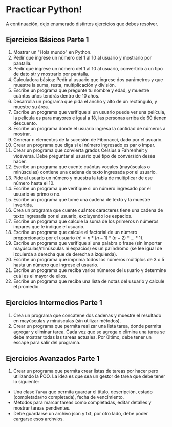 # Practicar Python!

A continuación, dejo enumerado distintos ejercicios que debes resolver.

## Ejercicios Básicos Parte 1

1. Mostrar un "Hola mundo" en Python.
2. Pedir que ingrese un número del 1 al 10 al usuario y mostrarlo por pantalla.
3. Pedir que ingrese un número del 1 al 10 al usuario, convertirlo a un tipo de dato str y mostrarlo por pantalla.
4. Calculadora básica: Pedir al usuario que ingrese dos parámetros y que muestre la suma, resta, multiplicación y división.
5. Escribe un programa que pregunte tu nombre y edad, y muestre cuántos años tendrás dentro de 10 años.
6. Desarrolla un programa que pida el ancho y alto de un rectángulo, y muestre su área.
7. Escribe un programa que verifique si un usuario puede ver una película, la película es para mayores e igual a 18, las personas arriba de 60 tienen descuento.
8. Escribe un programa donde el usuario ingresa la cantidad de números a mostrar.
9. Generar n elementos de la sucesión de Fibonacci, dado por el usuario.
10. Crear un programa que diga si el número ingresado es par o impar.
11. Crear un programa que convierta grados Celsius a Fahrenheit y viceversa. Debe preguntar al usuario qué tipo de conversión desea hacer.
12. Escribe un programa que cuente cuántas vocales (mayúsculas o minúsculas) contiene una cadena de texto ingresada por el usuario.
13. Pide al usuario un número y muestra la tabla de multiplicar de ese número hasta el 10.
14. Escribe un programa que verifique si un número ingresado por el usuario es primo o no.
15. Escribe un programa que tome una cadena de texto y la muestre invertida.
16. Crea un programa que cuente cuántos caracteres tiene una cadena de texto ingresada por el usuario, excluyendo los espacios.
17. Escribe un programa que calcule la suma de los primeros n números impares que le indique el usuario.
18. Escribe un programa que calcule el factorial de un número proporcionado por el usuario ($n! = n * (n-1) * (n-2) * ... * 1$).
19. Escribe un programa que verifique si una palabra o frase (sin importar mayúsculas/minúsculas ni espacios) es un palíndromo (se lee igual de izquierda a derecha que de derecha a izquierda).
20. Escribe un programa que imprima todos los números múltiplos de 3 o 5 hasta un número que ingrese el usuario.
21. Escribe un programa que reciba varios números del usuario y determine cuál es el mayor de ellos.
22. Escribe un programa que reciba una lista de notas del usuario y calcule el promedio.


## Ejercicios Intermedios Parte 1

1. Crea un programa que concatene dos cadenas y muestre el resultado en mayúsculas y minúsculas (sin utilizar métodos).
2. Crear un programa que permita realizar una lista tarea, donde permita agregar y eliminar tarea. Cada vez que se agrega o elimina una tarea se debe mostrar todas las tareas actuales. Por último, debe tener un escape para salir del programa.

## Ejercicios Avanzados Parte 1

1. Crear un programa que permita crear listas de tareas por hacer pero utilizando la POO. La idea es que sea un gestor de tarea que debe tener lo siguiente:

  * Una clase `Tarea` que permita guardar el título, descripción, estado (completada/no completada), fecha de vencimiento.
  * Métodos para marcar tareas como completadas, editar detalles y mostrar tareas pendientes.
  * Debe guardarse un archivo json y txt, por otro lado, debe poder cargarse esos archvios.
